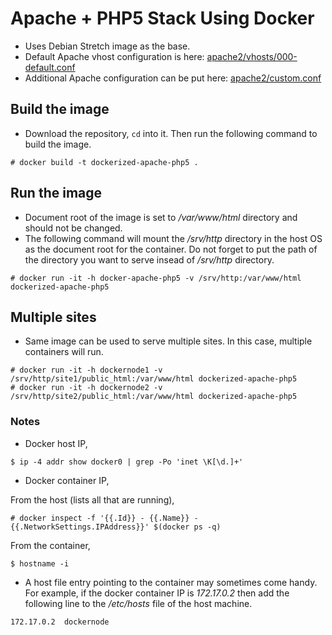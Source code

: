 
# Apache + PHP5 Stack Using Docker

- Uses Debian Stretch image as the base.
- Default Apache vhost configuration is here: [apache2/vhosts/000-default.conf](apache2/vhosts/000-default.conf)
- Additional Apache configuration can be put here: [apache2/custom.conf](apache2/custom.conf)


## Build the image
- Download the repository, ```cd``` into it. Then run the following command to build the image.
```
# docker build -t dockerized-apache-php5 .
```

## Run the image
- Document root of the image is set to */var/www/html* directory and should not be changed.
- The following command will mount the */srv/http* directory in the host OS as the document root for the container. Do not forget to put the path of the directory you want to serve insead of */srv/http* directory.
```
# docker run -it -h docker-apache-php5 -v /srv/http:/var/www/html dockerized-apache-php5
```

## Multiple sites
- Same image can be used to serve multiple sites. In this case, multiple containers will run.
```
# docker run -it -h dockernode1 -v /srv/http/site1/public_html:/var/www/html dockerized-apache-php5
# docker run -it -h dockernode2 -v /srv/http/site2/public_html:/var/www/html dockerized-apache-php5
```

### Notes
- Docker host IP,
```
$ ip -4 addr show docker0 | grep -Po 'inet \K[\d.]+'
``` 
- Docker container IP,

From the host (lists all that are running),
```
# docker inspect -f '{{.Id}} - {{.Name}} - {{.NetworkSettings.IPAddress}}' $(docker ps -q)
```
From the container,
```
$ hostname -i
```
- A host file entry pointing to the container may sometimes come handy. For example, if the docker container IP is *172.17.0.2* then add the following line to the */etc/hosts* file of the host machine.
```
172.17.0.2	dockernode
``` 

